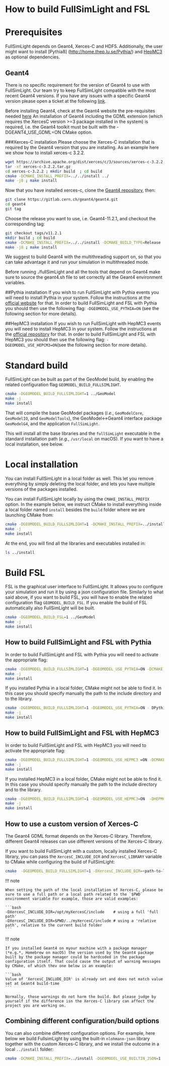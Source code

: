# How to build FullSimLight and FSL

# Prerequisites
FullSimLight depends on Geant4, Xerces-C and HDF5. Additionally, the user might want to install [Pythia8] (http://home.thep.lu.se/Pythia/) and [HepMC3](https://gitlab.cern.ch/hepmc/HepMC3) as optional dependencies.

## Geant4
There is no specific requirement for the version of Geant4 to use with FullSimLight. Our team try to keep FullSimLight compatible with the most recent Geant4 versions. If you have any issues with a specific Geant4 version please open a ticket at the following [link](https://gitlab.cern.ch/GeoModelDev/GeoModel/-/issues). 

Before installing Geant4, check at the Geant4 website the pre-requisites needed [here](http://geant4-userdoc.web.cern.ch/geant4-userdoc/UsersGuides/InstallationGuide/html/gettingstarted.html)
An installation of Geant4 including the GDML extension (which requires the XercesC version >=3 package installed in the system) is required, i.e. the Geant4 toolkit must be built with the -DGEANT4_USE_GDML=ON CMake option.

###Xerces-C installation
Please choose the Xerces-C installation that is required by the Geant4 version that you are installing. As an example here we show how to install xerces-c 3.2.2.

```bash
wget https://archive.apache.org/dist/xerces/c/3/sources/xerces-c-3.2.2.tar.gz
tar -xf xerces-c-3.2.2.tar.gz
cd xerces-c-3.2.2 ; mkdir build  ; cd build
cmake -DCMAKE_INSTALL_PREFIX=../../install ../
make -j8 ; make install
```

Now that you have installed xerces-c, clone the [Geant4 repository](https://gitlab.cern.ch/geant4/geant4.git), then:

```bash
git clone https://gitlab.cern.ch/geant4/geant4.git
cd geant4
git tag
```
Choose the release you want to use, i.e. Geant4-11.2.1, and checkout the corresponding tag:
```bash
git checkout tags/v11.2.1
mkdir build ; cd build
cmake -DCMAKE_INSTALL_PREFIX=../../install -DCMAKE_BUILD_TYPE=Release ../  -DGEANT4_INSTALL_DATA=ON -DGEANT4_USE_GDML=ON -DGEANT4_BUILD_MULTITHREADED=ON
make -j8 ; make install
```
We suggest to build Geant4 with the multithreading support on, so that you can take advantage it and run your simulation in multithreaded mode.

Before running ./fullSimLight and all the tools that depend on Geant4 make sure to source the geant4.sh file to set correctly all the Geant4 environment variables.

##Pythia installation
If you wish to run FullSimLight with Pythia events you will need to install Pythia in your system. Follow the instructions at the [official website](http://home.thep.lu.se/Pythia/) for that. 
In order to build FullSimLight and FSL with Pythia you should then use the following flag: `-DGEOMODEL_USE_PYTHIA=ON` (see the following section for more details).

##HepMC3 installation
If you wish to run FullSimLight with HepMC3 events you will need to install HepMC3 in your system. Follow the instructions at the [official repository](https://gitlab.cern.ch/hepmc/HepMC3) for that. 
In order to build FullSimLight and FSL with HepMC3 you should then use the following flag: `-DGEOMODEL_USE_HEPCM3=ON`(see the following section for more details).


# Standard build

FullSimLight can be built as part of the GeoModel build, by enabling the related configuration flag `GEOMODEL_BUILD_FULLSIMLIGHT`. 

```bash
cmake -DGEOMODEL_BUILD_FULLSIMLIGHT=1 ../GeoModel
make -j
make install
```

That will compile the base GeoModel packages (*i.e.*, `GeoModelCore`, `GeoModelIO`, and `GeoModelTools`), the GeoModel<->Geant4 interface package `GeoModelG4`, and the application `FullSimLight`.

This will install all the base libraries and the `fullSimLight` executable in the standard installation path (*e.g.*, `/usr/local` on macOS). If you want to have a local installation, see below.


# Local installation

You can install FullSimLight in a local folder as well. This let you remove everything by simply deleting the local folder, and lets you have multiple versions of the packages installed.

You can install FullSimLight locally by using the `CMAKE_INSTALL_PREFIX` option. In the example below, we instruct CMake to install everything inside a local folder named `install` besides the `build` folder where we are launching CMake from:

```bash
cmake -DGEOMODEL_BUILD_FULLSIMLIGHT=1 -DCMAKE_INSTALL_PREFIX=../install ../GeoModel
make -j
make install
```

At the end, you will find all the libraries and executables installed in:

```bash
ls ../install
```

# Build FSL

FSL is the graphical user interface to FullSimLight. It allows you to configure your simulation and run it by using a json configuration file. Similarly to what said above, if you want to build FSL, you will have to enable the related configuration flag `GEOMODEL_BUILD_FSL`. If you enable the build of FSL automatically also FullSimLight will be built. 

```bash
cmake -DGEOMODEL_BUILD_FSL=1 ../GeoModel
make -j
make install
```

## How to build FullSimLight and FSL with Pythia
In order to build FullSimLight and FSL with Pythia you will need to activate the appropriate flag:
```bash
cmake -DGEOMODEL_BUILD_FULLSIMLIGHT=1 -DGEOMODEL_USE_PYTHIA=ON -DCMAKE_INSTALL_PREFIX=../install ../GeoModel
make -j
make install
```

If you installed Pythia in a local folder, CMake might not be able to find it. In this case you should specify manually the path to the include directory and to the library. 

```bash
cmake -DGEOMODEL_BUILD_FULLSIMLIGHT=1 -DGEOMODEL_USE_PYTHIA=ON - DPythia_INCLUDE_DIR=<path_to_your_Pythia_install_dir>/include -DPythia_LIBRARY=<path_to_your_Pythia_install_dir>/lib/<library name, i.e. libPythia.so/dylib> -DCMAKE_INSTALL_PREFIX=../install ../GeoModel
make -j
make install
```

## How to build FullSimLight and FSL with HepMC3
In order to build FullSimLight and FSL with HepMC3 you will need to activate the appropriate flag:
```bash
cmake -DGEOMODEL_BUILD_FULLSIMLIGHT=1 -DGEOMODEL_USE_HEPMC3 =ON -DCMAKE_INSTALL_PREFIX=../install ../GeoModel
make -j
make install
```

If you installed HepMC3 in a local folder, CMake might not be able to find it. In this case you should specify manually the path to the include directory and to the library. 

```bash
cmake -DGEOMODEL_BUILD_FULLSIMLIGHT=1 -DGEOMODEL_USE_HEPMC3=ON  -DHEPMC3_LIB=<path_to_your_HepMC3_install_dir>/lib/<library name, i.e. libHepMC3.so/dylib> -DCMAKE_INSTALL_PREFIX=../install ../GeoModel
make -j
make install
```

## How to use a custom version of Xerces-C

The Geant4 GDML format depends on the Xerces-C library. Therefore, different Geant4 releases can use different versions of the Xerces-C library.

If you want to build FullSimLight with a custom, locally installed Xerces-C library, you can pass the `XercesC_INCLUDE_DIR` and `XercesC_LIBRARY` variable to CMake while configuring the build of FullSimLight:

```bash
cmake  -DGEOMODEL_BUILD_FULLSIMLIGHT=1 -DXercesC_INCLUDE_DIR=<path-to-local-XercesC-installation>/include -DXercesC_LIBRARY=<path-to-local-XercesC-installation>/lib/libxerces-c.dylib ../GeoModel/
```

!!! note
    
    When setting the path of the local installation of Xerces-C, please be sure to use a full path or a local path related to the `$PWD` environment variable For example, those are valid examples:

    ```bash
    -DXercesC_INCLUDE_DIR=/opt/myXercesC/include    # using a full 'full path' 
    -DXercesC_INCLUDE_DIR=$PWD/../myXercesC/include # using a 'relative path', relative to the current build folder 
    ```

!!! note

    If you installed Geant4 on myour machine with a package manager (*e.g.*, Homebrew on macOS) the version used by the Geant4 package built by the package manager could be hardcoded in the package configuration itself. That could cause the output of warning messages by CMake, of which thev one below is an example:

    ```bash
    Value of 'XercesC_INCLUDE_DIR' is already set and does not match value set at Geant4 build-time
    ```

    Normally, those warnings do not harm the build. But please judge by yourself if the difference isn the Xerces-C library can affect the project you are working on.



## Combining different configuration/build options

You can also combine different configuration options. For example, here below we build FullsimLight by using the built-in `nlohmann-json` library together with the custom Xerces-C library, and we install the outcome in a local `../install` folder: 

```bash
cmake -DCMAKE_INSTALL_PREFIX=../install -DGEOMODEL_USE_BUILTIN_JSON=1  -DGEOMODEL_BUILD_FULLSIMLIGHT=1 -DXercesC_INCLUDE_DIR=<path-to-local-XercesC-installation>/include -DXercesC_LIBRARY=<path-to-local-XercesC-installation>/lib/libxerces-c.dylib ../GeoModel/
```


